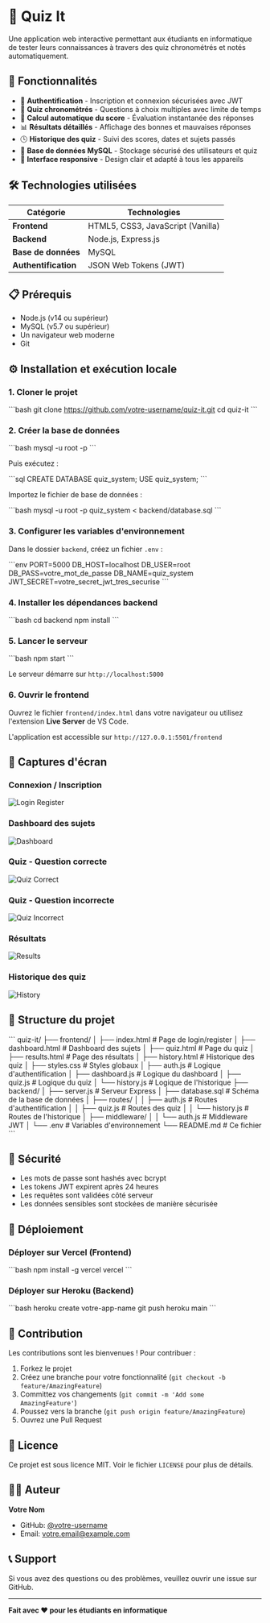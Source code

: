 # 🧠 Quiz It

Une application web interactive permettant aux étudiants en informatique de tester leurs connaissances à travers des quiz chronométrés et notés automatiquement.

## 🚀 Fonctionnalités

- 🔐 **Authentification** - Inscription et connexion sécurisées avec JWT
- 🧾 **Quiz chronométrés** - Questions à choix multiples avec limite de temps
- 🧮 **Calcul automatique du score** - Évaluation instantanée des réponses
- 📊 **Résultats détaillés** - Affichage des bonnes et mauvaises réponses
- 🕓 **Historique des quiz** - Suivi des scores, dates et sujets passés
- 💾 **Base de données MySQL** - Stockage sécurisé des utilisateurs et quiz
- 🎨 **Interface responsive** - Design clair et adapté à tous les appareils

## 🛠️ Technologies utilisées

| Catégorie | Technologies |
|-----------|--------------|
| **Frontend** | HTML5, CSS3, JavaScript (Vanilla) |
| **Backend** | Node.js, Express.js |
| **Base de données** | MySQL |
| **Authentification** | JSON Web Tokens (JWT) |

## 📋 Prérequis

- Node.js (v14 ou supérieur)
- MySQL (v5.7 ou supérieur)
- Un navigateur web moderne
- Git

## ⚙️ Installation et exécution locale

### 1. Cloner le projet

\`\`\`bash
git clone https://github.com/votre-username/quiz-it.git
cd quiz-it
\`\`\`

### 2. Créer la base de données

\`\`\`bash
mysql -u root -p
\`\`\`

Puis exécutez :

\`\`\`sql
CREATE DATABASE quiz_system;
USE quiz_system;
\`\`\`

Importez le fichier de base de données :

\`\`\`bash
mysql -u root -p quiz_system < backend/database.sql
\`\`\`

### 3. Configurer les variables d'environnement

Dans le dossier `backend`, créez un fichier `.env` :

\`\`\`env
PORT=5000
DB_HOST=localhost
DB_USER=root
DB_PASS=votre_mot_de_passe
DB_NAME=quiz_system
JWT_SECRET=votre_secret_jwt_tres_securise
\`\`\`

### 4. Installer les dépendances backend

\`\`\`bash
cd backend
npm install
\`\`\`

### 5. Lancer le serveur

\`\`\`bash
npm start
\`\`\`

Le serveur démarre sur `http://localhost:5000`

### 6. Ouvrir le frontend

Ouvrez le fichier `frontend/index.html` dans votre navigateur ou utilisez l'extension **Live Server** de VS Code.

L'application est accessible sur `http://127.0.0.1:5501/frontend`

## 📸 Captures d'écran

### Connexion / Inscription
![Login Register](./screenshots/login-register.png)

### Dashboard des sujets
![Dashboard](./screenshots/dashboard.png)

### Quiz - Question correcte
![Quiz Correct](./screenshots/quiz-correct.png)

### Quiz - Question incorrecte
![Quiz Incorrect](./screenshots/quiz-incorrect.png)

### Résultats
![Results](./screenshots/results.png)

### Historique des quiz
![History](./screenshots/history.png)

## 📁 Structure du projet

\`\`\`
quiz-it/
├── frontend/
│   ├── index.html              # Page de login/register
│   ├── dashboard.html          # Dashboard des sujets
│   ├── quiz.html               # Page du quiz
│   ├── results.html            # Page des résultats
│   ├── history.html            # Historique des quiz
│   ├── styles.css              # Styles globaux
│   ├── auth.js                 # Logique d'authentification
│   ├── dashboard.js            # Logique du dashboard
│   ├── quiz.js                 # Logique du quiz
│   └── history.js              # Logique de l'historique
├── backend/
│   ├── server.js               # Serveur Express
│   ├── database.sql            # Schéma de la base de données
│   ├── routes/
│   │   ├── auth.js             # Routes d'authentification
│   │   ├── quiz.js             # Routes des quiz
│   │   └── history.js          # Routes de l'historique
│   ├── middleware/
│   │   └── auth.js             # Middleware JWT
│   └── .env                    # Variables d'environnement
└── README.md                   # Ce fichier
\`\`\`

## 🔐 Sécurité

- Les mots de passe sont hashés avec bcrypt
- Les tokens JWT expirent après 24 heures
- Les requêtes sont validées côté serveur
- Les données sensibles sont stockées de manière sécurisée

## 🚀 Déploiement

### Déployer sur Vercel (Frontend)

\`\`\`bash
npm install -g vercel
vercel
\`\`\`

### Déployer sur Heroku (Backend)

\`\`\`bash
heroku create votre-app-name
git push heroku main
\`\`\`

## 🤝 Contribution

Les contributions sont les bienvenues ! Pour contribuer :

1. Forkez le projet
2. Créez une branche pour votre fonctionnalité (`git checkout -b feature/AmazingFeature`)
3. Committez vos changements (`git commit -m 'Add some AmazingFeature'`)
4. Poussez vers la branche (`git push origin feature/AmazingFeature`)
5. Ouvrez une Pull Request

## 📝 Licence

Ce projet est sous licence MIT. Voir le fichier `LICENSE` pour plus de détails.

## 👨‍💻 Auteur

**Votre Nom**
- GitHub: [@votre-username](https://github.com/votre-username)
- Email: votre.email@example.com

## 📞 Support

Si vous avez des questions ou des problèmes, veuillez ouvrir une issue sur GitHub.

---

**Fait avec ❤️ pour les étudiants en informatique**
